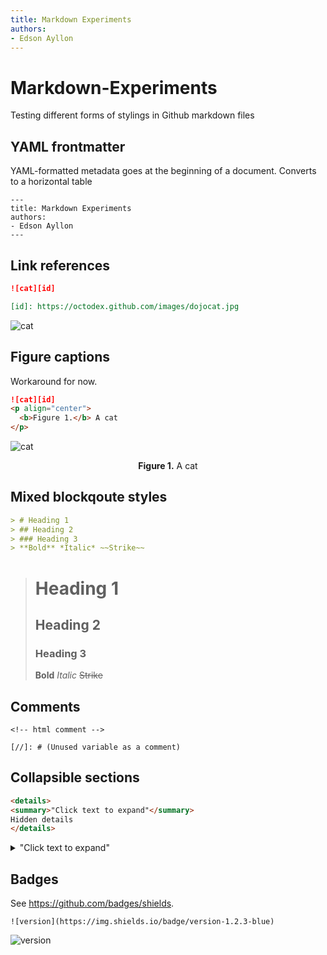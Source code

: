 ```yaml
---
title: Markdown Experiments
authors: 
- Edson Ayllon
---
```


# Markdown-Experiments

Testing different forms of stylings in Github markdown files

## YAML frontmatter

YAML-formatted metadata goes at the beginning of a document. Converts to a horizontal table

```
---
title: Markdown Experiments
authors: 
- Edson Ayllon
---
```

## Link references

```markdown
![cat][id]

[id]: https://octodex.github.com/images/dojocat.jpg
```

![cat][id]

[id]: https://octodex.github.com/images/dojocat.jpg

## Figure captions

Workaround for now. 

```markdown
![cat][id]
<p align="center">
  <b>Figure 1.</b> A cat
</p>
```

![cat][id]
<p align="center">
  <b>Figure 1.</b> A cat
</p>

## Mixed blockqoute styles

```markdown
> # Heading 1
> ## Heading 2
> ### Heading 3
> **Bold** *Italic* ~~Strike~~
```

> # Heading 1
> ## Heading 2
> ### Heading 3
> **Bold** *Italic* ~~Strike~~

## Comments

```
<!-- html comment -->

[//]: # (Unused variable as a comment)
```

<!-- html comment -->

[//]: # (Unused link reference as a comment)


## Collapsible sections

```html
<details>
<summary>"Click text to expand"</summary>
Hidden details
</details>
```


<details>
<summary>"Click text to expand"</summary>
Hidden details
</details>
  
## Badges

See https://github.com/badges/shields.

```
![version](https://img.shields.io/badge/version-1.2.3-blue)
```

![version](https://img.shields.io/badge/version-1.2.3-blue)

